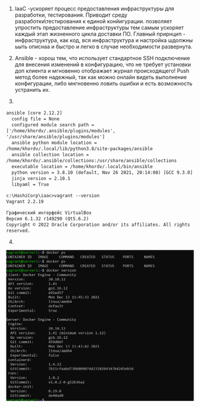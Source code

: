 1. IaaC -ускоряет процесс предоставления инфраструктуры для разработки, тестирования. Приводит среду разработки\тестирования к единой конйигурации.
    позволяет упростить предоставление инфраструктуры тем самым ускоряет каждый этап жизненного цикла доставки ПО. 
    Главный прирнцип - инфраструктура, как код, вся инфраструктура и настройка шдолжны ьыть описнаа и быстро и легко в случае необходимости развернута.


2. Ansible - хорош тем, что использует стандартное SSH подключение для внесения изменений в конфигурацию, что не требует установки доп клиента и мгновенно отображает журнал происходящего!
    Push  метод более надежный, так как можно онлайн видеть выполнение конфигурации, либо мнгновенно ловить ошибки и есть возможность устранить их.


3. 

```khordv@LTP-IT-025:~$ ansible --version
ansible [core 2.12.2]
  config file = None
  configured module search path = ['/home/khordv/.ansible/plugins/modules', '/usr/share/ansible/plugins/modules']
  ansible python module location = /home/khordv/.local/lib/python3.8/site-packages/ansible
  ansible collection location = /home/khordv/.ansible/collections:/usr/share/ansible/collections
  executable location = /home/khordv/.local/bin/ansible
  python version = 3.8.10 (default, Nov 26 2021, 20:14:08) [GCC 9.3.0]
  jinja version = 2.10.1
  libyaml = True
  ```
```buildoutcfg
c:\HashiCorp\iaac>vagrant --version
Vagrant 2.2.19
```
```buildoutcfg
Графический интерфейс VirtualBox
Версия 6.1.32 r149290 (Qt5.6.2)
Copyright © 2022 Oracle Corporation and/or its affiliates. All rights reserved.
```
4. 
![alt text](branching/img_25.png)


